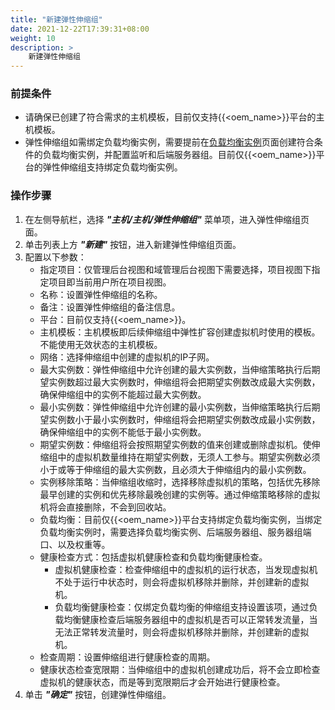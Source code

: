 ```yaml
---
title: "新建弹性伸缩组"
date: 2021-12-22T17:39:31+08:00
weight: 10
description: >
    新建弹性伸缩组
---
```


### 前提条件

- 请确保已创建了符合需求的主机模板，目前仅支持{{<oem_name>}}平台的主机模板。
- 弹性伸缩组如需绑定负载均衡实例，需要提前在[负载均衡实例](../../../network/lb/lb)页面创建符合条件的负载均衡实例，并配置监听和后端服务器组。目前仅{{<oem_name>}}平台的弹性伸缩组支持绑定负载均衡实例。


### 操作步骤

1. 在左侧导航栏，选择 **_"主机/主机/弹性伸缩组"_** 菜单项，进入弹性伸缩组页面。
2. 单击列表上方 **_"新建"_** 按钮，进入新建弹性伸缩组页面。
2. 配置以下参数：
   - 指定项目：仅管理后台视图和域管理后台视图下需要选择，项目视图下指定项目即当前用户所在项目视图。
   - 名称：设置弹性伸缩组的名称。
   - 备注：设置弹性伸缩组的备注信息。
   - 平台：目前仅支持{{<oem_name>}}。
   - 主机模板：主机模板即后续伸缩组中弹性扩容创建虚拟机时使用的模板。不能使用无效状态的主机模板。
   - 网络：选择伸缩组中创建的虚拟机的IP子网。
   - 最大实例数：弹性伸缩组中允许创建的最大实例数，当伸缩策略执行后期望实例数超过最大实例数时，伸缩组将会把期望实例数改成最大实例数，确保伸缩组中的实例不能超过最大实例数。
   - 最小实例数：弹性伸缩组中允许创建的最小实例数，当伸缩策略执行后期望实例数小于最小实例数时，伸缩组将会把期望实例数改成最小实例数，确保伸缩组中的实例不能低于最小实例数。
   - 期望实例数：伸缩组将会按照期望实例数的值来创建或删除虚拟机。使伸缩组中的虚拟机数量维持在期望实例数，无须人工参与。期望实例数必须小于或等于伸缩组的最大实例数，且必须大于伸缩组内的最小实例数。
   - 实例移除策略：当伸缩组收缩时，选择移除虚拟机的策略，包括优先移除最早创建的实例和优先移除最晚创建的实例等。通过伸缩策略移除的虚拟机将会直接删除，不会到回收站。
   - 负载均衡：目前仅{{<oem_name>}}平台支持绑定负载均衡实例，当绑定负载均衡实例时，需要选择负载均衡实例、后端服务器组、服务器组端口、以及权重等。
   - 健康检查方式：包括虚拟机健康检查和负载均衡健康检查。
       - 虚拟机健康检查：检查伸缩组中的虚拟机的运行状态，当发现虚拟机不处于运行中状态时，则会将虚拟机移除并删除，并创建新的虚拟机。
       - 负载均衡健康检查：仅绑定负载均衡的伸缩组支持设置该项，通过负载均衡健康检查后端服务器组中的虚拟机是否可以正常转发流量，当无法正常转发流量时，则会将虚拟机移除并删除，并创建新的虚拟机。
   - 检查周期：设置伸缩组进行健康检查的周期。
   - 健康状态检查宽限期：当伸缩组中的虚拟机创建成功后，将不会立即检查虚拟机的健康状态，而是等到宽限期后才会开始进行健康检查。
3. 单击 **_"确定"_** 按钮，创建弹性伸缩组。 